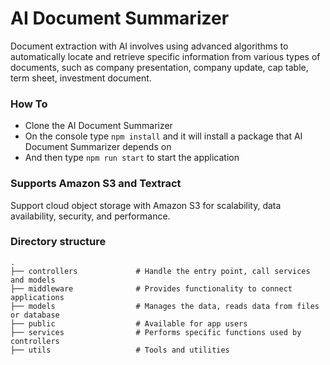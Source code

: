 # AI Document Summarizer
Document extraction with AI involves using advanced algorithms to automatically locate and retrieve specific information 
from various types of documents, such as company presentation, company update, cap table, term sheet, investment document. 

### How To

- Clone the AI Document Summarizer
- On the console type `npm install` and it will install a package that AI Document Summarizer depends on
- And then type `npm run start` to start the application

### Supports Amazon S3 and  Textract
Support cloud object storage with Amazon S3 for scalability, 
data availability, security, and performance.


### Directory structure

    .
    ├── controllers             # Handle the entry point, call services and models
    ├── middleware              # Provides functionality to connect applications
    ├── models                  # Manages the data, reads data from files or database
    ├── public                  # Available for app users 
    ├── services                # Performs specific functions used by controllers
    ├── utils                   # Tools and utilities
